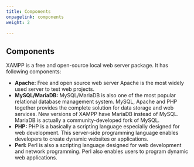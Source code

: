 ```yaml
---
title: Components
onpagelink: components
weight: 2

---
```


Components
----------

XAMPP is a free and open-source local web server package. It has following components:

- **Apache:** Free and open source web server Apache is the most widely used server to test web projects.
- **MySQL/MariaDB:** MySQL/MariaDB is also one of the most popular relational database management system. MySQL, Apache and PHP together provides the complete solution for data storage and web services. New versions of XAMPP have MariaDB instead of MySQL. MariaDB is actually a community-developed fork of MySQL.
- **PHP:** PHP is a basically a scripting language especially designed for web development. This server-side programming language enables developers to create dynamic websites or applications.
- **Perl:** Perl is also a scripting language designed for web development and network programming. Perl also enables users to program dynamic web applications.
 